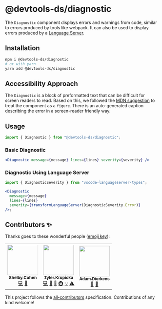 # @devtools-ds/diagnostic

The `Diagnostic` component displays errors and warnings from code, similar to errors produced by tools like webpack. It can also be used to display errors produced by a [Language Server](https://code.visualstudio.com/api/language-extensions/language-server-extension-guide).

## Installation

```sh
npm i @devtools-ds/diagnostic
# or with yarn
yarn add @devtools-ds/diagnostic
```

## Accessibility Approach

The `Diagnostic` is a block of preformatted text that can be difficult for screen readers to read. Based on this, we followed the [MDN suggestion](https://developer.mozilla.org/en-US/docs/Web/HTML/Element/pre#accessibility_concerns) to treat the component as a `figure`.
There is an auto-generated caption describing the error in a screen-reader friendly way.

## Usage

```jsx
import { Diagnostic } from "@devtools-ds/diagnostic";
```

### Basic Diagnostic

```jsx
<Diagnostic message={message} lines={lines} severity={severity} />
```

### Diagnostic Using Language Server

```jsx
import { DiagnosticSeverity } from "vscode-languageserver-types";

<Diagnostic
  message={message}
  lines={lines}
  severity={transformLanguageServer(DiagnosticSeverity.Error)}
/>;
```

## Contributors ✨

Thanks goes to these wonderful people ([emoji key](https://allcontributors.org/docs/en/emoji-key)):

<!-- ALL-CONTRIBUTORS-LIST:START - Do not remove or modify this section -->
<!-- prettier-ignore-start -->
<!-- markdownlint-disable -->
<table>
  <tr>
    <td align="center"><a href="https://github.com/ShelbyCohen"><img src="https://avatars.githubusercontent.com/u/7768053?v=4?s=100" width="100px;" alt=""/><br /><sub><b>Shelby Cohen</b></sub></a><br /><a href="https://github.com/design-systems/devtools-ds/commits?author=ShelbyCohen" title="Code">💻</a> <a href="#design-ShelbyCohen" title="Design">🎨</a></td>
    <td align="center"><a href="http://tylerkrupicka.com/"><img src="https://avatars.githubusercontent.com/u/5761061?v=4?s=100" width="100px;" alt=""/><br /><sub><b>Tyler Krupicka</b></sub></a><br /><a href="https://github.com/design-systems/devtools-ds/commits?author=tylerkrupicka" title="Code">💻</a> <a href="https://github.com/design-systems/devtools-ds/commits?author=tylerkrupicka" title="Documentation">📖</a> <a href="#design-tylerkrupicka" title="Design">🎨</a> <a href="#infra-tylerkrupicka" title="Infrastructure (Hosting, Build-Tools, etc)">🚇</a> <a href="#example-tylerkrupicka" title="Examples">💡</a> <a href="https://github.com/design-systems/devtools-ds/commits?author=tylerkrupicka" title="Tests">⚠️</a></td>
    <td align="center"><a href="https://github.com/adierkens"><img src="https://avatars.githubusercontent.com/u/13004162?v=4?s=100" width="100px;" alt=""/><br /><sub><b>Adam Dierkens</b></sub></a><br /><a href="#design-adierkens" title="Design">🎨</a> <a href="#ideas-adierkens" title="Ideas, Planning, & Feedback">🤔</a></td>
  </tr>
</table>

<!-- markdownlint-restore -->
<!-- prettier-ignore-end -->

<!-- ALL-CONTRIBUTORS-LIST:END -->

This project follows the [all-contributors](https://github.com/all-contributors/all-contributors) specification. Contributions of any kind welcome!
